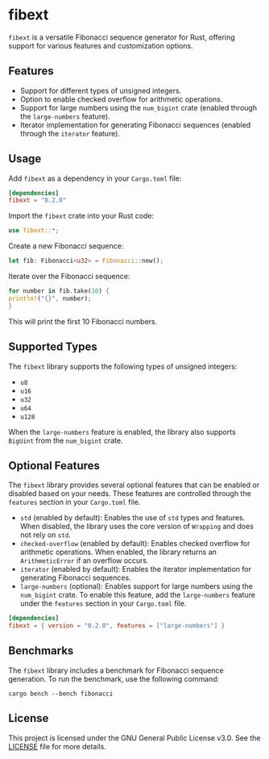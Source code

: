 # fibext

`fibext` is a versatile Fibonacci sequence generator for Rust, offering support for various features and customization options.

## Features

- Support for different types of unsigned integers.
- Option to enable checked overflow for arithmetic operations.
- Support for large numbers using the `num_bigint` crate (enabled through the `large-numbers` feature).
- Iterator implementation for generating Fibonacci sequences (enabled through the `iterator` feature).

## Usage

Add `fibext` as a dependency in your `Cargo.toml` file:

```toml
[dependencies]
fibext = "0.2.0"
```

Import the `fibext` crate into your Rust code:

```rust
use fibext::*;
```

Create a new Fibonacci sequence:

```rust
let fib: Fibonacci<u32> = Fibonacci::new();
```

Iterate over the Fibonacci sequence:

```rust
for number in fib.take(10) {
println!("{}", number);
}
```

This will print the first 10 Fibonacci numbers.

## Supported Types

The `fibext` library supports the following types of unsigned integers:

- `u8`
- `u16`
- `u32`
- `u64`
- `u128`

When the `large-numbers` feature is enabled, the library also supports `BigUint` from the `num_bigint` crate.

## Optional Features

The `fibext` library provides several optional features that can be enabled or disabled based on your needs. These features are controlled through the `features` section in your `Cargo.toml` file.

- `std` (enabled by default): Enables the use of `std` types and features. When disabled, the library uses the core version of `Wrapping` and does not rely on `std`.
- `checked-overflow` (enabled by default): Enables checked overflow for arithmetic operations. When enabled, the library returns an `ArithmeticError` if an overflow occurs.
- `iterator` (enabled by default): Enables the iterator implementation for generating Fibonacci sequences.
- `large-numbers` (optional): Enables support for large numbers using the `num_bigint` crate. To enable this feature, add the `large-numbers` feature under the `features` section in your `Cargo.toml` file.

```toml
[dependencies]
fibext = { version = "0.2.0", features = ["large-numbers"] }
```

## Benchmarks

The `fibext` library includes a benchmark for Fibonacci sequence generation. To run the benchmark, use the following command:

```shell
cargo bench --bench fibonacci
```

## License

This project is licensed under the GNU General Public License v3.0. See the [LICENSE](https://github.com/cainthebest/fibext/blob/master/LICENSE) file for more details.
